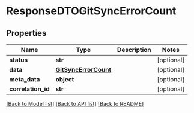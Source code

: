 # ResponseDTOGitSyncErrorCount

## Properties
Name | Type | Description | Notes
------------ | ------------- | ------------- | -------------
**status** | **str** |  | [optional] 
**data** | [**GitSyncErrorCount**](GitSyncErrorCount.md) |  | [optional] 
**meta_data** | **object** |  | [optional] 
**correlation_id** | **str** |  | [optional] 

[[Back to Model list]](../README.md#documentation-for-models) [[Back to API list]](../README.md#documentation-for-api-endpoints) [[Back to README]](../README.md)

